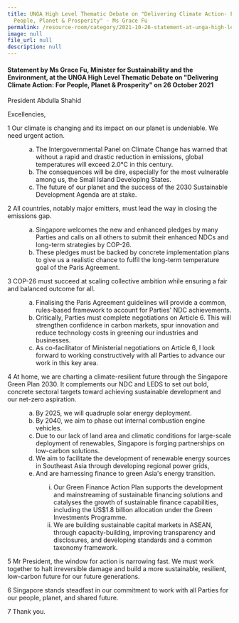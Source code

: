 ```yaml
---
title: UNGA High Level Thematic Debate on "Delivering Climate Action- For
  People, Planet & Prosperity" - Ms Grace Fu
permalink: /resource-room/category/2021-10-26-statement-at-unga-high-level-thematic-debate/
image: null
file_url: null
description: null
---
```

#### Statement by Ms Grace Fu, Minister for Sustainability and the Environment, at the UNGA High Level Thematic Debate on "Delivering Climate Action: For People, Planet & Prosperity" on 26 October 2021  

President Abdulla Shahid

Excellencies,

1 Our climate is changing and its impact on our planet is undeniable. We need urgent action.

<ol style="list-style-type: lower-alpha; margin-left: 40px">
<li>The Intergovernmental Panel on Climate Change has warned that without a rapid and drastic reduction in emissions, global temperatures will exceed 2.0°C in this century.</li>
<li>The consequences will be dire, especially for the most vulnerable among us, the Small Island Developing States.</li>
<li>The future of our planet and the success of the 2030 Sustainable Development Agenda are at stake.</li>
</ol>

 2 All countries, notably major emitters, must lead the way in closing the emissions gap.

<ol style="list-style-type: lower-alpha; margin-left: 40px">
  <li>Singapore welcomes the new and enhanced pledges by many Parties and calls on all others to submit their enhanced NDCs and long-term strategies by COP-26.</li>
  <li>These pledges must be backed by concrete implementation plans to give us a realistic chance to fulfil the long-term temperature goal of the Paris Agreement.</li>
</ol> 

3 COP-26 must succeed at scaling collective ambition while ensuring a fair and balanced outcome for all.

<ol style="list-style-type: lower-alpha; margin-left: 40px">
  <li>Finalising the Paris Agreement guidelines will provide a common, rules-based framework to account for Parties&#39; NDC achievements.</li>
  <li>Critically, Parties must complete negotiations on Article 6. This will strengthen confidence in carbon markets, spur innovation and reduce technology costs in greening our industries and businesses.</li>
  <li>As co-facilitator of Ministerial negotiations on Article 6, I look forward to working constructively with all Parties to advance our work in this key area.</li>
</ol>

4 At home, we are charting a climate-resilient future through the Singapore Green Plan 2030. It complements our NDC and LEDS to set out bold, concrete sectoral targets toward achieving sustainable development and our net-zero aspiration.

<ol style="list-style-type: lower-alpha; margin-left: 40px">
  <li>By 2025, we will quadruple solar energy deployment.</li>
  <li>By 2040, we aim to phase out internal combustion engine vehicles.</li>
  <li>Due to our lack of land area and climatic conditions for large-scale deployment of renewables, Singapore is forging partnerships on low-carbon solutions.</li>
  <li>We aim to facilitate the development of renewable energy sources in Southeast Asia through developing regional power grids,</li>
  <li>And are harnessing finance to green Asia&#39;s energy transition.</li>
</ol>

<ol style="list-style-type: lower-roman; margin-left: 80px">
  <li>Our Green Finance Action Plan supports the development and mainstreaming of sustainable financing solutions and catalyses the growth of sustainable finance capabilities, including the US$1.8 billion allocation under the Green Investments Programme.</li>
  <li>We are building sustainable capital markets in ASEAN, through capacity-building, improving transparency and disclosures, and developing standards and a common taxonomy framework.</li>
</ol>

5 Mr President, the window for action is narrowing fast. We must work together to halt irreversible damage and build a more sustainable, resilient, low-carbon future for our future generations.

6 Singapore stands steadfast in our commitment to work with all Parties for our people, planet, and shared future.

7 Thank you.